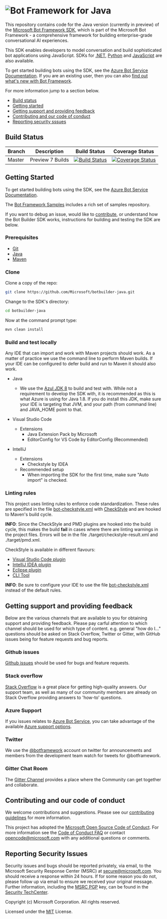 # ![Bot Framework for Java](./docs/media/BotFrameworkJava_header.png)

This repository contains code for the Java version (currently in preview) of the [Microsoft Bot Framework SDK](https://github.com/Microsoft/botframework-sdk), which is part of the Microsoft Bot Framework - a comprehensive framework for building enterprise-grade conversational AI experiences. 

This SDK enables developers to model conversation and build sophisticated bot applications using JavaScript. SDKs for [.NET](https://github.com/Microsoft/botbuilder-dotnet), [Python](https://github.com/Microsoft/botbuilder-python) and [JavaScript](https://github.com/Microsoft/botbuilder-js) are also available.

To get started building bots using the SDK, see the [Azure Bot Service Documentation](https://docs.microsoft.com/en-us/azure/bot-service/?view=azure-bot-service-4.0).  If you are an existing user, then you can also [find out what's new with Bot Framework](https://docs.microsoft.com/en-us/azure/bot-service/what-is-new?view=azure-bot-service-4.0).

For more information jump to a section below.

* [Build status](#build-status)
* [Getting started](#getting-started)
* [Getting support and providing feedback](#getting-support-and-providing-feedback)
* [Contributing and our code of conduct](#contributing-and-our-code-of-conduct)
* [Reporting security sssues](#reporting-security-issues)

## Build Status

 | Branch | Description | Build Status | Coverage Status |
 |--------|-------------|--------------|-----------------|
 |Master | Preview 7 Builds | [![Build Status](https://travis-ci.org/Microsoft/botbuilder-java.svg?branch=master)](https://travis-ci.org/Microsoft/botbuilder-java) | [![Coverage Status](https://coveralls.io/repos/github/microsoft/botbuilder-java/badge.svg?branch=823847c676b7dbb0fa348a308297ae375f5141ef)](https://coveralls.io/github/microsoft/botbuilder-java?branch=823847c676b7dbb0fa348a308297ae375f5141ef) |

## Getting Started
To get started building bots using the SDK, see the [Azure Bot Service Documentation](https://docs.microsoft.com/en-us/azure/bot-service/?view=azure-bot-service-4.0).

The [Bot Framework Samples](https://github.com/microsoft/botbuilder-samples) includes a rich set of samples repository.

If you want to debug an issue, would like to [contribute](#contributing), or understand how the Bot Builder SDK works, instructions for building and testing the SDK are below.

### Prerequisites
- [Git](https://git-scm.com/downloads)
- [Java](https://www.azul.com/downloads/zulu/)
- [Maven](https://maven.apache.org/guides/getting-started/maven-in-five-minutes.html)

### Clone
Clone a copy of the repo:
```bash
git clone https://github.com/Microsoft/botbuilder-java.git
```
Change to the SDK's directory:
```bash
cd botbuilder-java
```

Now at the command prompt type:
```bash
mvn clean install
```

### Build and test locally
Any IDE that can import and work with Maven projects should work.  As a matter of practice we use the command line to perform Maven builds.  If your IDE can be configured to defer build and run to Maven it should also work.
- Java
  - We use the [Azul JDK 8](https://www.azul.com/downloads/azure-only/zulu/?version=java-8-lts&architecture=x86-64-bit&package=jdk) to build and test with.  While not a requirement to develop the SDK with, it is recommended as this is what Azure is using for Java 1.8.  If you do install this JDK, make sure your IDE is targeting that JVM, and your path (from command line) and JAVA_HOME point to that.

- Visual Studio Code
  - Extensions
    - Java Extension Pack by Microsoft
    - EditorConfig for VS Code by EditorConfig (Recommended)

- IntelliJ
  - Extensions
    - Checkstyle by IDEA
  - Recommended setup
    - When importing the SDK for the first time, make sure "Auto import" is checked.

### Linting rules

This project uses linting rules to enforce code standardization. These rules are specified in the file [bot-checkstyle.xml](./etc/bot-checkstyle.xml) with [CheckStyle](https://checkstyle.org/) and are hooked to Maven's build cycle.

**INFO**: Since the CheckStyle and PMD plugins are hooked into the build cycle, this makes the build **fail** in cases where there are linting warnings in the project files.  Errors will be in the file ./target/checkstyle-result.xml and ./target/pmd.xml.

CheckStyle is available in different flavours:
- [Visual Studio Code plugin](https://marketplace.visualstudio.com/items?itemName=shengchen.vscode-checkstyle)
- [IntelliJ IDEA plugin](https://plugins.jetbrains.com/plugin/1065-checkstyle-idea)
- [Eclipse plugin](https://checkstyle.org/eclipse-cs)
- [CLI Tool](https://checkstyle.org/cmdline.html)

**INFO**: Be sure to configure your IDE to use the file [bot-checkstyle.xml](./etc/bot-checkstyle.xml) instead of the default rules.

## Getting support and providing feedback
Below are the various channels that are available to you for obtaining support and providing feedback. Please pay carful attention to which channel should be used for which type of content. e.g. general "how do I..." questions should be asked on Stack Overflow, Twitter or Gitter, with GitHub issues being for feature requests and bug reports.

### Github issues
[Github issues](https://github.com/Microsoft/botbuilder-python/issues) should be used for bugs and feature requests. 

### Stack overflow
[Stack Overflow](https://stackoverflow.com/questions/tagged/botframework) is a great place for getting high-quality answers. Our support team, as well as many of our community members are already on Stack Overflow providing answers to 'how-to' questions.

### Azure Support 
If you issues relates to [Azure Bot Service](https://azure.microsoft.com/en-gb/services/bot-service/), you can take advantage of the available [Azure support options](https://azure.microsoft.com/en-us/support/options/).

### Twitter
We use the [@botframework](https://twitter.com/botframework) account on twitter for announcements and members from the development team watch for tweets for @botframework.

### Gitter Chat Room
The [Gitter Channel](https://gitter.im/Microsoft/BotBuilder) provides a place where the Community can get together and collaborate.

## Contributing and our code of conduct
We welcome contributions and suggestions. Please see our [contributing guidelines](./contributing.md) for more information.

This project has adopted the [Microsoft Open Source Code of Conduct](https://opensource.microsoft.com/codeofconduct/). 
For more information see the [Code of Conduct FAQ](https://opensource.microsoft.com/codeofconduct/faq/) or contact
 [opencode@microsoft.com](mailto:opencode@microsoft.com) with any additional questions or comments.

## Reporting Security Issues
Security issues and bugs should be reported privately, via email, to the Microsoft Security Response Center (MSRC) 
at [secure@microsoft.com](mailto:secure@microsoft.com).  You should receive a response within 24 hours.  If for some
 reason you do not, please follow up via email to ensure we received your original message. Further information, 
 including the [MSRC PGP](https://technet.microsoft.com/en-us/security/dn606155) key, can be found in the 
[Security TechCenter](https://technet.microsoft.com/en-us/security/default).

Copyright (c) Microsoft Corporation. All rights reserved.

Licensed under the [MIT](./LICENSE.md) License.



